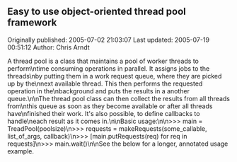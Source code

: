 ## Easy to use object-oriented thread pool framework

Originally published: 2005-07-02 21:03:07
Last updated: 2005-07-19 00:51:12
Author: Chris Arndt

A thread pool is a class that maintains a pool of worker threads to perform\ntime consuming operations in parallel. It assigns jobs to the threads\nby putting them in a work request queue, where they are picked up by the\nnext available thread. This then performs the requested operation in the\nbackground and puts the results in a another queue.\n\nThe thread pool class can then collect the results from all threads from\nthis queue as soon as they become available or after all threads have\nfinished their work. It's also possible, to define callbacks to handle\neach result as it comes in.\n\nBasic usage:\n\n>>> main = TreadPool(poolsize)\n>>> requests = makeRequests(some_callable, list_of_args, callback)\n>>> [main.putRequests(req) for req in requests]\n>>> main.wait()\n\nSee the below for a longer, annotated usage example.